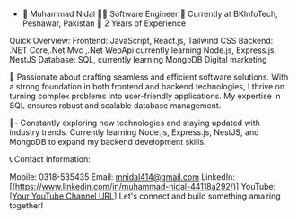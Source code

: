 - 👋 Muhammad Nidal
👨‍💻 Software Engineer
💼 Currently at BKInfoTech, Peshawar, Pakistan
📆 2 Years of Experience

Quick Overview:
Frontend: JavaScript, React.js, Tailwind CSS
Backend: .NET Core,.Net Mvc ,.Net WebApi currently learning Node.js, Express.js, NestJS
Database: SQL, currently learning MongoDB
Digital marketing

🌟 Passionate about crafting seamless and efficient software solutions. With a strong foundation in both frontend and backend technologies, I thrive on turning complex problems into user-friendly applications. My expertise in SQL ensures robust and scalable database management.

🚀- Constantly exploring new technologies and staying updated with industry trends. Currently learning Node.js, Express.js, NestJS, and MongoDB to expand my backend development skills.

📞 Contact Information:

Mobile: 0318-535435
Email: mnidal414@gmail.com
LinkedIn: [(https://www.linkedin.com/in/muhammad-nidal-44118a292/)]
YouTube: [[Your YouTube Channel URL](https://www.youtube.com/@MuhammadNidal-qf5du)]
Let's connect and build something amazing together!

<!---
MuhammadNidal/MuhammadNidal is a ✨ special ✨ repository because its `README.md` (this file) appears on your GitHub profile.
You can click the Preview link to take a look at your changes.
--->
